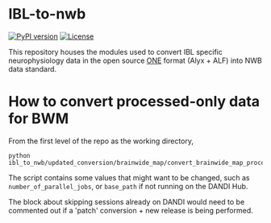 # IBL-to-nwb
[![PyPI version](https://badge.fury.io/py/ibl-to-nwb.svg)](https://badge.fury.io/py/ibl-to-nwb)
[![License](https://img.shields.io/badge/License-BSD%203--Clause-blue.svg)](https://opensource.org/licenses/BSD-3-Clause)

This repository houses the modules used to convert IBL specific neurophysiology data in the open source [ONE](https://docs.internationalbrainlab.org/en/stable/03_tutorial.html) format (Alyx + ALF) into NWB data standard.



# How to convert processed-only data for BWM

From the first level of the repo as the working directory,

```
python ibl_to_nwb/updated_conversion/brainwide_map/convert_brainwide_map_processed_only_parallel.py
```

The script contains some values that might want to be changed, such as `number_of_parallel_jobs`, or `base_path` if not running on the DANDI Hub.

The block about skipping sessions already on DANDI would need to be commented out if a 'patch' conversion + new release is being performed.
